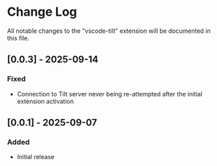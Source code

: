 # Change Log

All notable changes to the "vscode-tilt" extension will be documented in this file.

<!-- Check [Keep a Changelog](http://keepachangelog.com/) for recommendations on how to structure this file. -->

## [0.0.3] - 2025-09-14

### Fixed

- Connection to Tilt server never being re-attempted after the initial extension activation

## [0.0.1] - 2025-09-07

### Added

- Initial release
